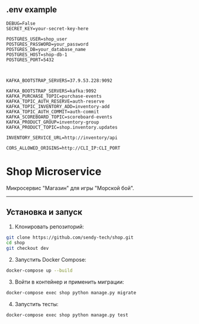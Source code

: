 ## .env example


```dotenv
DEBUG=False
SECRET_KEY=your-secret-key-here

POSTGRES_USER=shop_user
POSTGRES_PASSWORD=your_password
POSTGRES_DB=your_database_name
POSTGRES_HOST=shop-db-1
POSTGRES_PORT=5432



KAFKA_BOOTSTRAP_SERVERS=37.9.53.228:9092

KAFKA_BOOTSTRAP_SERVERS=kafka:9092
KAFKA_PURCHASE_TOPIC=purchase-events
KAFKA_TOPIC_AUTH_RESERVE=auth-reserve
KAFKA_TOPIC_INVENTORY_ADD=inventory-add
KAFKA_TOPIC_AUTH_COMMIT=auth-commit
KAFKA_SCOREBOARD_TOPIC=scoreboard-events
KAFKA_PRODUCT_GROUP=inventory-group
KAFKA_PRODUCT_TOPIC=shop.inventory.updates

INVENTORY_SERVICE_URL=http://inventory/api

CORS_ALLOWED_ORIGINS=http://CLI_IP:CLI_PORT
```

# Shop Microservice

Микросервис "Магазин" для игры "Морской бой".

---


## Установка и запуск

1. Клонировать репозиторий:

```bash
git clone https://github.com/sendy-tech/shop.git
cd shop
git checkout dev
```

2. Запустить Docker Compose:

```bash
docker-compose up --build
```

3. Войти в контейнер и применить миграции:
```bash
docker-compose exec shop python manage.py migrate
```

4. Запустить тесты:
```bash
docker-compose exec shop python manage.py test
```
